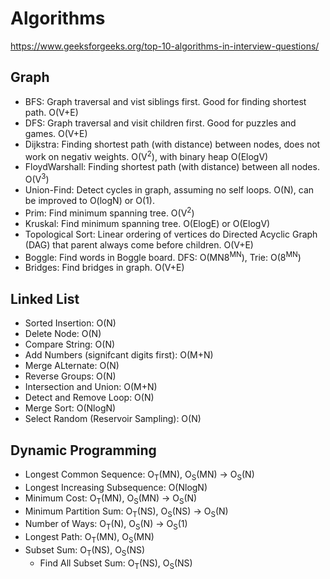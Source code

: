 # Algorithms
https://www.geeksforgeeks.org/top-10-algorithms-in-interview-questions/

## Graph
- BFS: Graph traversal and vist siblings first. Good for finding shortest path. O(V+E)
- DFS: Graph traversal and visit children first. Good for puzzles and games. O(V+E)
- Dijkstra: Finding shortest path (with distance) between nodes, does not work on negativ weights. O(V<sup>2</sup>), with binary heap O(ElogV)
- FloydWarshall: Finding shortest path (with distance) between all nodes. O(V<sup>3</sup>)
- Union-Find: Detect cycles in graph, assuming no self loops. O(N), can be improved to O(logN) or O(1).
- Prim: Find minimum spanning tree. O(V<sup>2</sup>)
- Kruskal: Find minimum spanning tree. O(ElogE) or O(ElogV)
- Topological Sort: Linear ordering of vertices do Directed Acyclic Graph (DAG) that parent always come before children. O(V+E)
- Boggle: Find words in Boggle board. DFS: O(MN8<sup>MN</sup>), Trie: O(8<sup>MN</sup>)
- Bridges: Find bridges in graph. O(V+E)

## Linked List
- Sorted Insertion: O(N)
- Delete Node: O(N)
- Compare String: O(N)
- Add Numbers (signifcant digits first): O(M+N)
- Merge ALternate: O(N)
- Reverse Groups: O(N)
- Intersection and Union: O(M+N)
- Detect and Remove Loop: O(N)
- Merge Sort: O(NlogN)
- Select Random (Reservoir Sampling): O(N)

## Dynamic Programming
- Longest Common Sequence: O<sub>T</sub>(MN), O<sub>S</sub>(MN) -> O<sub>S</sub>(N)
- Longest Increasing Subsequence: O(NlogN)
- Minimum Cost: O<sub>T</sub>(MN), O<sub>S</sub>(MN) -> O<sub>S</sub>(N)
- Minimum Partition Sum: O<sub>T</sub>(NS), O<sub>S</sub>(NS) -> O<sub>S</sub>(N)
- Number of Ways: O<sub>T</sub>(N), O<sub>S</sub>(N) -> O<sub>S</sub>(1)
- Longest Path: O<sub>T</sub>(MN), O<sub>S</sub>(MN)
- Subset Sum: O<sub>T</sub>(NS), O<sub>S</sub>(NS)
    - Find All Subset Sum: O<sub>T</sub>(NS), O<sub>S</sub>(NS)
